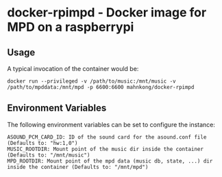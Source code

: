 # docker-rpimpd - Docker image for MPD on a raspberrypi

## Usage

A typical invocation of the container would be:
```
docker run --privileged -v /path/to/music:/mnt/music -v /path/to/mpddata:/mnt/mpd -p 6600:6600 mahnkong/docker-rpimpd
```

## Environment Variables

The following environment variables can be set to configure the instance:

```
ASOUND_PCM_CARD_ID: ID of the sound card for the asound.conf file (Defaults to: "hw:1,0")
MUSIC_ROOTDIR: Mount point of the music dir inside the container (Defaults to: "/mnt/music")
MPD_ROOTDIR: Mount point of the mpd data (music db, state, ...) dir inside the container (Defaults to: "/mnt/mpd")
```
